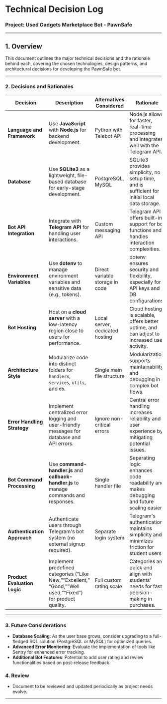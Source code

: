# Technical Decision Log

### Project:  Used Gadgets Marketplace Bot - PawnSafe

---

## 1. Overview

This document outlines the major technical decisions and the rationale behind each, covering the chosen technologies, design patterns, and architectural decisions for developing the PawnSafe bot.

---

### 2. Decisions and Rationales

| **Decision**                  | **Description**                                                                                  | **Alternatives Considered**                          | **Rationale**                                                                                         |
|-------------------------------|--------------------------------------------------------------------------------------------------|------------------------------------------------------|--------------------------------------------------------------------------------------------------------|
| **Language and Framework**    | Use **JavaScript** with **Node.js** for backend development.                                     | Python with Telebot API                              | Node.js allows for faster, real-time processing and integrates well with the Telegram API.             |
| **Database**                  | Use **SQLite3** as a lightweight, file-based database for early-stage development.               | PostgreSQL, MySQL                                    | SQLite3 provides simplicity, no setup time, and is sufficient for initial local data storage.          |
| **Bot API Integration**       | Integrate with **Telegram API** for handling user interactions.                                  | Custom messaging API                                 | Telegram API offers built-in support for bot functions and handles interaction complexities.           |
| **Environment Variables**     | Use **dotenv** to manage environment variables and sensitive data (e.g., tokens).               | Direct variable storage in code                      | dotenv ensures security and flexibility, especially for API keys and DB configurations.                |
| **Bot Hosting**               | Host on a **cloud server** with a low-latency region close to users for performance.            | Local server, dedicated hosting                      | Cloud hosting is scalable, offers better uptime, and can adjust to increased user activity.            |
| **Architecture Style**        | Modularize code into distinct folders for `handlers`, `services`, `utils`, and `db`.            | Single main file structure                           | Modularization supports maintainability and debugging in complex bot flows.                            |
| **Error Handling Strategy**   | Implement centralized error logging and user-friendly messages for database and API errors.     | Ignore non-critical errors                           | Central error handling increases reliability and user experience by mitigating potential issues.       |
| **Bot Command Processing**    | Use **command-handler.js** and **callback-handler.js** to manage commands and responses.         | Single handler file                                  | Separating logic enhances code readability and makes debugging and future scaling easier.              |
| **Authentication Approach**   | Authenticate users through Telegram's bot system (no external signup required).                 | Separate login system                                | Telegram's authentication maintains simplicity and minimizes friction for student users.               |
| **Product Evaluation Logic**  | Implement predefined categories (“Like New,””Excellent,” “Good,””Well used,”“Fixed”) for product quality.          | Full custom rating scale                             | Categories are quick and align with students’ needs for fast decision-making in purchases.             |

---

### 3. Future Considerations

- **Database Scaling**: As the user base grows, consider upgrading to a full-fledged SQL solution (PostgreSQL or MySQL) for optimized queries.
- **Advanced Error Monitoring**: Evaluate the implementation of tools like Sentry for enhanced error tracking.
- **Additional Bot Features**: Potential to add user rating and review functionalities based on post-release feedback.
  
### 4. Review

- Document to be reviewed and updated periodically as project needs evolve.

---


